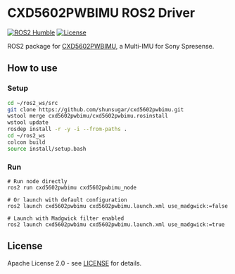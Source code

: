 # CXD5602PWBIMU ROS2 Driver
[![ROS2 Humble](https://img.shields.io/badge/ROS2-Humble-blue)](https://docs.ros.org/en/humble/)
[![License](https://img.shields.io/badge/license-Apache--2.0-green)](LICENSE)

ROS2 package for [CXD5602PWBIMU](https://developer.sony.com/ja/spresense/specifications), a Multi-IMU for Sony Spresense.

## How to use
### Setup
```bash
cd ~/ros2_ws/src
git clone https://github.com/shunsugar/cxd5602pwbimu.git
wstool merge cxd5602pwbimu/cxd5602pwbimu.rosinstall
wstool update
rosdep install -r -y -i --from-paths .
cd ~/ros2_ws
colcon build
source install/setup.bash
```

### Run
```
# Run node directly
ros2 run cxd5602pwbimu cxd5602pwbimu_node

# Or launch with default configuration
ros2 launch cxd5602pwbimu cxd5602pwbimu.launch.xml use_madgwick:=false

# Launch with Madgwick filter enabled
ros2 launch cxd5602pwbimu cxd5602pwbimu.launch.xml use_madgwick:=true
```

## License
Apache License 2.0 - see [LICENSE](https://github.com/shunsugar/cxd5602pwbimu?tab=Apache-2.0-1-ov-file) for details.

